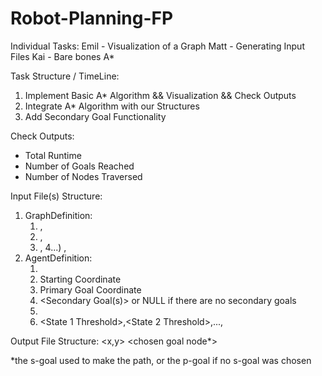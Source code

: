 # Robot-Planning-FP
Individual Tasks:
Emil - Visualization of a Graph 
Matt - Generating Input Files
Kai - Bare bones A*

Task Structure / TimeLine:
1) Implement Basic A* Algorithm && Visualization && Check Outputs
2) Integrate A* Algorithm with our Structures
3) Add Secondary Goal Functionality

Check Outputs:
- Total Runtime
- Number of Goals Reached
- Number of Nodes Traversed

Input File(s) Structure:
1) GraphDefinition:
   1) <Min State Value>,<Max State Value>
   2) <Min X Value>,<Max X Value>
   3) <Min Y Value>,<Max Y Value>
   4...) <x>,<y> <internal state> <change value>
2) AgentDefinition:
   1) <Starting Internal State>
   2) Starting Coordinate
   3) Primary Goal Coordinate
   4) <Secondary Goal(s)> or NULL if there are no secondary goals
   5) <Scaler Vision Value>
   6) <State 1 Threshold>,<State 2 Threshold>,...,<State n Threshold>

Output File Structure:
<x,y> <agent internal state> <potential path from this node to the primary goal> <chosen goal node*>

*the s-goal used to make the path, or the p-goal if no s-goal was chosen